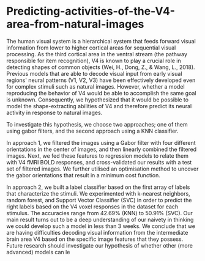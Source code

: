 # Predicting-activities-of-the-V4-area-from-natural-images
The human visual system is a hierarchical system that feeds forward visual information from lower to higher cortical areas for sequential visual processing. As the third cortical area in the ventral stream (the pathway responsible for item recognition), V4 is known to play a crucial role in detecting shapes of common objects (Wei, H., Dong, Z., &amp; Wang, L., 2018). Previous models that are able to decode visual input from early visual regions' neural patterns (V1, V2, V3) have been effectively developed even for complex stimuli such as natural images. However, whether a model reproducing the behavior of V4 would be able to accomplish the same goal is unknown. Consequently, we hypothesized that it would be possible to model the shape-extracting abilities of V4 and therefore predict its neural activity in response to natural images.  

To investigate this hypothesis, we choose two approaches; one of them using gabor filters, and the second approach using a KNN classifier.

In approach 1, we filtered the images using a Gabor filter with four different orientations in the center of images, and then linearly combined the filtered images. Next, we fed these features to regression models to relate them with V4 fMRI BOLD responses, and cross-validated our results with a test set of filtered images. We further utilised an optimisation method to uncover the gabor orientations that result in a minimum cost function.

In approach 2, we built a label classifier based on the first array of labels that characterize the stimuli. We experimented with k-nearest neighbors, random forest, and Support Vector Classifier (SVC) in order to predict the right labels based on the V4 voxel responses in the dataset for each stimulus. The accuracies range from 42.69% (KNN) to 50.91% (SVC). Our main result turns out to be a deep understanding of our naivety in thinking we could develop such a model in less than 3 weeks. We conclude that we are having difficulties decoding visual information from the intermediate brain area V4 based on the specific image features that they possess. Future research should investigate our hypothesis of whether other (more advanced) models can le
